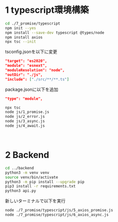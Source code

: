 # 1 typescript環境構築

```sh
cd ./7_promise/typescript
npm init --yes
npm install --save-dev typescript @types/node
npm install axios
npx tsc --init
```

tsconfig.jsonを以下に変更
```json
"target": "es2020",
"module": "esnext",
"moduleResolution": "node",
"outDir": "./js",
"include": ["./src/**/**.ts"]
```

package.jsonに以下を追加
```json
"type": "module",
```

```sh
npx tsc
node js/1_promise.js
node js/2_error.js
node js/3_async.js
node js/4_await.js
```

<br>

# 2 Backend

```sh
cd ../backend
python3 -m venv venv
source venv/bin/activate
python3 -m pip install --upgrade pip
pip3 install -r requirements.txt
python3 api.py
```

新しいターミナルで以下を実行
```sh
node ./7_promise/typescript/js/5_axios_promise.js
node ./7_promise/typescript/js/6_axios_async.js
```